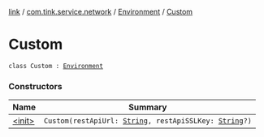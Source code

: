 [link](../../../index.md) / [com.tink.service.network](../../index.md) / [Environment](../index.md) / [Custom](./index.md)

# Custom

`class Custom : `[`Environment`](../index.md)

### Constructors

| Name | Summary |
|---|---|
| [&lt;init&gt;](-init-.md) | `Custom(restApiUrl: `[`String`](https://kotlinlang.org/api/latest/jvm/stdlib/kotlin/-string/index.html)`, restApiSSLKey: `[`String`](https://kotlinlang.org/api/latest/jvm/stdlib/kotlin/-string/index.html)`?)` |
